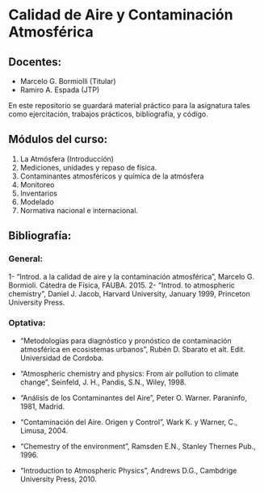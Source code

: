 # Calidad de Aire y Contaminación Atmosférica

## Docentes:
- Marcelo G. Bormiolli (Titular)
- Ramiro A. Espada (JTP)


En este repositorio se guardará material práctico para la asignatura tales como ejercitación, trabajos prácticos, bibliografía, y código.


## Módulos del curso:
1. La Atmósfera (Introducción)
2. Mediciones, unidades y repaso de física.
3. Contaminantes atmosféricos y química de la atmósfera
4. Monitoreo 
5. Inventarios
6. Modelado
7. Normativa nacional e internacional.


## Bibliografía:

### General:
1- “Introd. a la calidad de aire y la contaminación atmosférica”, Marcelo G. Bormioli. Cátedra de Física, FAUBA. 2015.
2- “Introd. to atmospheric chemistry”, Daniel J. Jacob, Harvard University, January 1999, Princeton University Press.

### Optativa:
- “Metodologías para diagnóstico y pronóstico de contaminación atmosférica en ecosistemas urbanos”, Rubén D. Sbarato et alt. Edit. Universidad de Cordoba.
- “Atmospheric chemistry and physics: From air pollution to climate change”,  Seinfeld, J. H., Pandis, S.N., Wiley, 1998.
- “Análisis de los Contaminantes del Aire”, Peter O. Warner.  Paraninfo, 1981, Madrid.

- “Contaminación del Aire. Origen y Control”,  Wark K. y Warner, C., Limusa, 2004.
- “Chemestry of the environment”, Ramsden E.N., Stanley Thernes Pub., 1996.
- “Introduction to Atmospheric Physics”, Andrews D.G., Cambdrige University Press, 2010.
